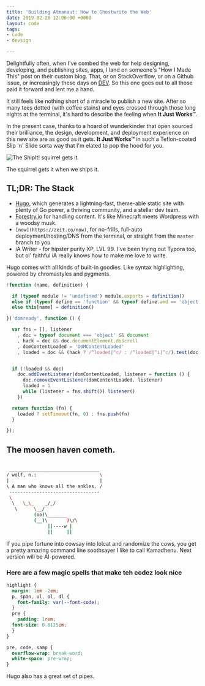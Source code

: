 ```yaml
---
title: 'Building Atmanaut: How to Ghostwrite the Web'
date: 2019-02-20 12:06:00 +0000
layout: code
tags:
- code
- devsign

---
```

Delightfully often, when I've combed the web for help designing, developing, and publishing sites, apps, I land on someone's "How I Made This" post on their custom blog. That, or on StackOverflow, or on a Github issue, or increasingly these days on [DEV](dev.to). So this one goes out to all those paid it forward and lent me a hand.

It still feels like nothing short of a miracle to publish a new site. After so many tees dotted (with coffee stains) and eyes crossed through those long nights at the terminal, it's hard to describe the feeling when **It Just Works**™.

In the present case, thanks to a hoard of wunderkinder that open sourced their brilliance, the design, development, and deployment experience on this new site are as good as it gets. **It Just Works™** in such a Teflon-coated Slip 'n' Slide sorta way that I'm elated to pop the hood for you.

![The ShipIt! squirrel gets it.](/img/ship-it-squirrel.jpg)

The squirrel gets it when we ships it.

## TL;DR: The Stack

* [Hugo](https://gohugo.io/about/ "Hugo"), which generates a lightning-fast, theme-able static site with plenty of Go power, a thriving community, and a stellar dev team.
* [Forestry.io](https://forestry.io) for handling content. It's like Minecraft meets Wordpress with a woodsy musk.
* `[now](https://zeit.co/now)`, for no-frills, full-auto deployment/hosting/DNS from the terminal, or straight from the `master` branch to you
* iA Writer - for hipster purity XP, LVL 99. I've been trying out Typora too, but ol' faithful iA really knows how to make me love to write.

Hugo comes with all kinds of built-in goodies. Like syntax highlighting, powered by chromastyles and pygments.

``` js
!function (name, definition) {

  if (typeof module != 'undefined') module.exports = definition()
  else if (typeof define == 'function' && typeof define.amd == 'object') define(definition)
  else this[name] = definition()

}('domready', function () {

  var fns = [], listener
    , doc = typeof document === 'object' && document
    , hack = doc && doc.documentElement.doScroll
    , domContentLoaded = 'DOMContentLoaded'
    , loaded = doc && (hack ? /^loaded|^c/ : /^loaded|^i|^c/).test(doc.readyState)


  if (!loaded && doc)
    doc.addEventListener(domContentLoaded, listener = function () {
      doc.removeEventListener(domContentLoaded, listener)
      loaded = 1
      while (listener = fns.shift()) listener()
    })

  return function (fn) {
    loaded ? setTimeout(fn, 0) : fns.push(fn)
  }

});
```

## The moosen haven cometh.

``` sh

 _________________________________
/ wolf, n.:                       \
|                                 |
\ A man who knows all the ankles. /
 ---------------------------------
 \
  \   \_\_    _/_/
   \      \__/
          (oo)\_______
          (__)\       )\/\
               ||----w |
               ||     ||
```

If you pipe fortune into cowsay into lolcat and randomize the cows, you get a pretty amazing command line soothsayer I like to call Kamadhenu. Next version will be AI-powered.

### Here are a few magic spells that make teh codez look nice

``` css
highlight {
  margin: 1em -2em;
  p, span, ul, ol, dl {
    font-family: var(--font-code);
  }
  pre {
    padding: 1rem;
  font-size: 0.8125em;
  }
}

pre, code, samp {
  overflow-wrap: break-word;
  white-space: pre-wrap;
}
```

Hugo also has a great set of pipes.